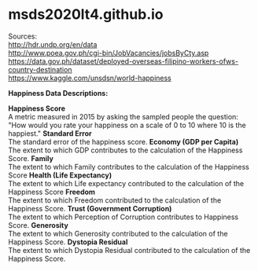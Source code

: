 # msds2020lt4.github.io

Sources:<br>
	http://hdr.undp.org/en/data <br>
	http://www.poea.gov.ph/cgi-bin/JobVacancies/jobsByCty.asp <br>
	https://data.gov.ph/dataset/deployed-overseas-filipino-workers-ofws-country-destination <br>
	https://www.kaggle.com/unsdsn/world-happiness <br>
  

**Happiness Data Descriptions:**

**Happiness Score**<br>
  A metric measured in 2015 by asking the sampled people the question: "How would you rate your happiness on a scale of 0 to 10 where 10 is the happiest."
**Standard Error**<br>
  The standard error of the happiness score.
**Economy (GDP per Capita)**<br>
  The extent to which GDP contributes to the calculation of the Happiness Score.
**Family**<br>
  The extent to which Family contributes to the calculation of the Happiness Score
**Health (Life Expectancy)**<br>
  The extent to which Life expectancy contributed to the calculation of the Happiness Score
**Freedom**<br>
  The extent to which Freedom contributed to the calculation of the Happiness Score.
**Trust (Government Corruption)**<br>
  The extent to which Perception of Corruption contributes to Happiness Score.
**Generosity**<br>
  The extent to which Generosity contributed to the calculation of the Happiness Score.
**Dystopia Residual**<br>
  The extent to which Dystopia Residual contributed to the calculation of the Happiness Score.


	
